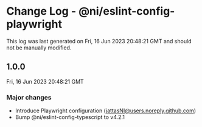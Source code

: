 # Change Log - @ni/eslint-config-playwright

This log was last generated on Fri, 16 Jun 2023 20:48:21 GMT and should not be manually modified.

<!-- Start content -->

## 1.0.0

Fri, 16 Jun 2023 20:48:21 GMT

### Major changes

- Introduce Playwright configuration (jattasNI@users.noreply.github.com)
- Bump @ni/eslint-config-typescript to v4.2.1
